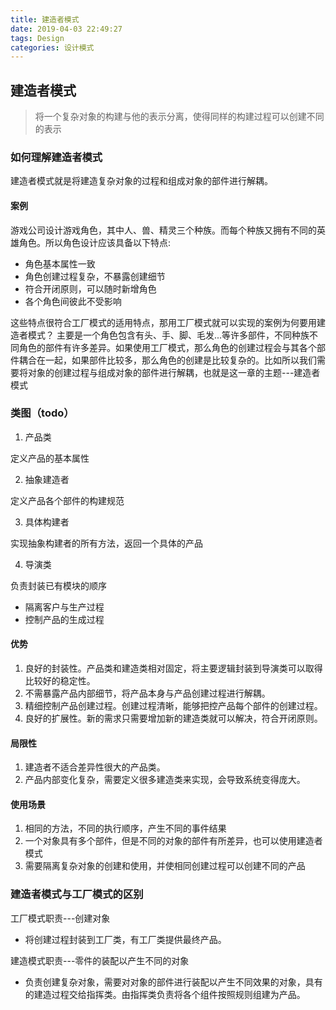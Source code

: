 ```yaml
---
title: 建造者模式
date: 2019-04-03 22:49:27
tags: Design
categories: 设计模式
---
```


## 建造者模式

> 将一个复杂对象的构建与他的表示分离，使得同样的构建过程可以创建不同的表示

### 如何理解建造者模式

建造者模式就是将建造复杂对象的过程和组成对象的部件进行解耦。

#### 案例
游戏公司设计游戏角色，其中人、兽、精灵三个种族。而每个种族又拥有不同的英雄角色。所以角色设计应该具备以下特点:

+ 角色基本属性一致
+ 角色创建过程复杂，不暴露创建细节
+ 符合开闭原则，可以随时新增角色
+ 各个角色间彼此不受影响

这些特点很符合工厂模式的适用特点，那用工厂模式就可以实现的案例为何要用建造者模式？ 主要是一个角色包含有头、手、脚、毛发...等许多部件，不同种族不同角色的部件有许多差异。如果使用工厂模式，那么角色的创建过程会与其各个部件耦合在一起，如果部件比较多，那么角色的创建是比较复杂的。比如所以我们需要将对象的创建过程与组成对象的部件进行解耦，也就是这一章的主题---建造者模式

### 类图（todo）
1. 产品类

定义产品的基本属性

2. 抽象建造者

定义产品各个部件的构建规范

3. 具体构建者

实现抽象构建者的所有方法，返回一个具体的产品

4. 导演类

负责封装已有模块的顺序
+ 隔离客户与生产过程
+ 控制产品的生成过程

#### 优势
1. 良好的封装性。产品类和建造类相对固定，将主要逻辑封装到导演类可以取得比较好的稳定性。
2. 不需暴露产品内部细节，将产品本身与产品创建过程进行解耦。
3. 精细控制产品创建过程。创建过程清晰，能够把控产品每个部件的创建过程。
4. 良好的扩展性。新的需求只需要增加新的建造类就可以解决，符合开闭原则。

#### 局限性
1. 建造者不适合差异性很大的产品类。
2. 产品内部变化复杂，需要定义很多建造类来实现，会导致系统变得庞大。

#### 使用场景
1. 相同的方法，不同的执行顺序，产生不同的事件结果
2. 一个对象具有多个部件，但是不同的对象的部件有所差异，也可以使用建造者模式
3. 需要隔离复杂对象的创建和使用，并使相同创建过程可以创建不同的产品

### 建造者模式与工厂模式的区别

工厂模式职责---创建对象

+ 将创建过程封装到工厂类，有工厂类提供最终产品。

建造模式职责---零件的装配以产生不同的对象

+ 负责创建复杂对象，需要对对象的部件进行装配以产生不同效果的对象，具有的建造过程交给指挥类。由指挥类负责将各个组件按照规则组建为产品。
 
